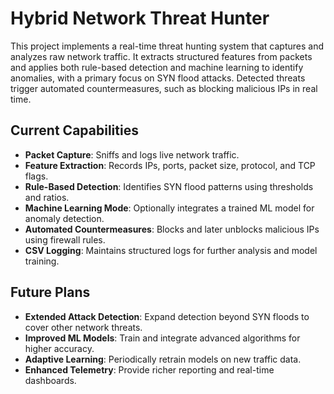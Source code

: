 # Hybrid Network Threat Hunter  

This project implements a real-time threat hunting system that captures and analyzes raw network traffic. It extracts structured features from packets and applies both rule-based detection and machine learning to identify anomalies, with a primary focus on SYN flood attacks. Detected threats trigger automated countermeasures, such as blocking malicious IPs in real time.  

## Current Capabilities  
- **Packet Capture**: Sniffs and logs live network traffic.  
- **Feature Extraction**: Records IPs, ports, packet size, protocol, and TCP flags.  
- **Rule-Based Detection**: Identifies SYN flood patterns using thresholds and ratios.  
- **Machine Learning Mode**: Optionally integrates a trained ML model for anomaly detection.  
- **Automated Countermeasures**: Blocks and later unblocks malicious IPs using firewall rules.  
- **CSV Logging**: Maintains structured logs for further analysis and model training.  

## Future Plans  
- **Extended Attack Detection**: Expand detection beyond SYN floods to cover other network threats.  
- **Improved ML Models**: Train and integrate advanced algorithms for higher accuracy.  
- **Adaptive Learning**: Periodically retrain models on new traffic data.  
- **Enhanced Telemetry**: Provide richer reporting and real-time dashboards.  
